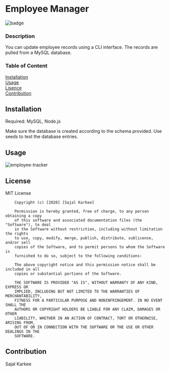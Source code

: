 # Employee Manager

![badge](https://img.shields.io/badge/MIT-green)


### Description
You can update employee records using a CLI interface. The records are pulled from a MySQL database.

### Table of Content  
[Installation](#Installation)  
[Usage](#Usage)  
[Lisence](#License)  
[Contribution](#Contribution)  


## Installation 
Required: MySQL, Node.js

Make sure the database is created according to the schema provided. Use seeds to test the database entries. 

## Usage
![employee-tracker](https://user-images.githubusercontent.com/69816889/99966126-e0b67c00-2d63-11eb-87e4-1907fd24966d.gif)


## License
MIT License

        Copyright (c) [2020] [Sajal Karkee]
        
        Permission is hereby granted, free of charge, to any person obtaining a copy
        of this software and associated documentation files (the "Software"), to deal
        in the Software without restriction, including without limitation the rights
        to use, copy, modify, merge, publish, distribute, sublicense, and/or sell
        copies of the Software, and to permit persons to whom the Software is
        furnished to do so, subject to the following conditions:
        
        The above copyright notice and this permission notice shall be included in all
        copies or substantial portions of the Software.
        
        THE SOFTWARE IS PROVIDED "AS IS", WITHOUT WARRANTY OF ANY KIND, EXPRESS OR
        IMPLIED, INCLUDING BUT NOT LIMITED TO THE WARRANTIES OF MERCHANTABILITY,
        FITNESS FOR A PARTICULAR PURPOSE AND NONINFRINGEMENT. IN NO EVENT SHALL THE
        AUTHORS OR COPYRIGHT HOLDERS BE LIABLE FOR ANY CLAIM, DAMAGES OR OTHER
        LIABILITY, WHETHER IN AN ACTION OF CONTRACT, TORT OR OTHERWISE, ARISING FROM,
        OUT OF OR IN CONNECTION WITH THE SOFTWARE OR THE USE OR OTHER DEALINGS IN THE
        SOFTWARE.

## Contribution
Sajal Karkee


